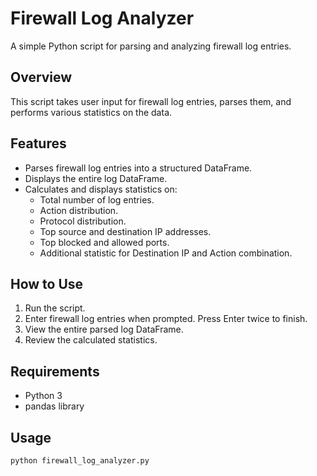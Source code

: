 # Firewall Log Analyzer

A simple Python script for parsing and analyzing firewall log entries.

## Overview

This script takes user input for firewall log entries, parses them, and performs various statistics on the data.

## Features

- Parses firewall log entries into a structured DataFrame.
- Displays the entire log DataFrame.
- Calculates and displays statistics on:
  - Total number of log entries.
  - Action distribution.
  - Protocol distribution.
  - Top source and destination IP addresses.
  - Top blocked and allowed ports.
  - Additional statistic for Destination IP and Action combination.

## How to Use

1. Run the script.
2. Enter firewall log entries when prompted. Press Enter twice to finish.
3. View the entire parsed log DataFrame.
4. Review the calculated statistics.

## Requirements

- Python 3
- pandas library

## Usage

```bash
python firewall_log_analyzer.py
